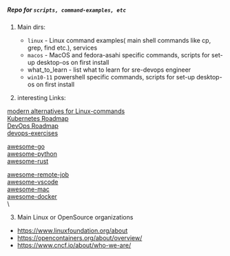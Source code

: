 ##### Repo for ```scripts, command-examples, etc```

1. Main dirs:
   * ```linux``` - Linux command examples( main shell commands like cp, grep, find etc.), services
   * ```macos``` - MacOS and fedora-asahi specific commands, scripts for set-up desktop-os on first install
   * what_to_learn - list what to learn for sre-devops engineer
   * ```win10-11``` powershell specific commands, scripts for set-up desktop-os on first install


2. interesting Links:  

[modern alternatives for Linux-commands](https://github.com/ibraheemdev/modern-unix)  
[Kubernetes Roadmap](https://roadmap.sh/kubernetes)  
[DevOps Roadmap](https://roadmap.sh/devops)  
[devops-exercises](https://github.com/bregman-arie/devops-exercises)  

[awesome-go](https://github.com/avelino/awesome-go)  
[awesome-python](https://github.com/vinta/awesome-python)  
[awesome-rust](https://github.com/rust-unofficial/awesome-rust)  

[awesome-remote-job](https://github.com/lukasz-madon/awesome-remote-job)  
[awesome-vscode](https://github.com/viatsko/awesome-vscode)  
[awesome-mac](https://github.com/jaywcjlove/awesome-mac)  
[awesome-docker](https://github.com/veggiemonk/awesome-docker)  
\


3. Main Linux or OpenSource organizations
* https://www.linuxfoundation.org/about
* https://opencontainers.org/about/overview/
* https://www.cncf.io/about/who-we-are/
